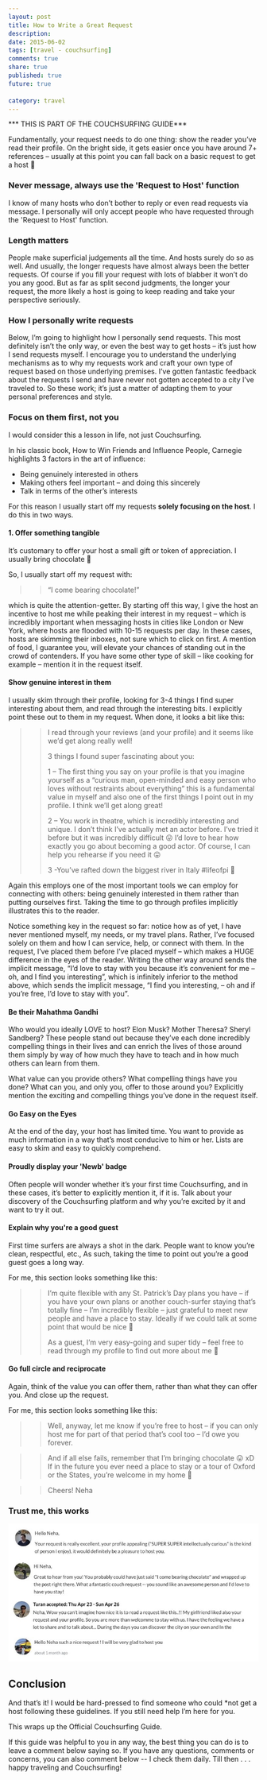 ```yaml
---
layout: post
title: How to Write a Great Request
description: 
date: 2015-06-02
tags: [travel - couchsurfing]
comments: true
share: true
published: true
future: true

category: travel
---
```


*** THIS IS PART OF THE COUCHSURFING GUIDE*** 

Fundamentally, your request needs to do one thing: show the reader you’ve read their profile. On the bright side, it gets easier once you have around 7+ references – usually at this point you can fall back on a basic request to get a host 🙂

### Never message, always use the 'Request to Host' function

I know of many hosts who don’t bother to reply or even read requests via message. I personally will only accept people who have requested through the 'Request to Host' function.

### Length matters

People make superficial judgements all the time. And hosts surely do so as well. And usually, the longer requests have almost always been the better requests. Of course if you fill your request with lots of blabber it won’t do you any good. But as far as split second judgments, the longer your request, the more likely a host is going to keep reading and take your perspective seriously.

### How I personally write requests

Below, I’m going to highlight how I personally send requests. This most definitely isn’t the only way, or even the best way to get hosts – it’s just how I send requests myself. I encourage you to understand the underlying mechanisms as to why my requests work and craft your own type of request based on those underlying premises. I’ve gotten fantastic feedback about the requests I send and have never not gotten accepted to a city I’ve traveled to. So these work; it’s just a matter of adapting them to your personal preferences and style.

### Focus on them first, not you

I would consider this a lesson in life, not just Couchsurfing.

In his classic book, How to Win Friends and Influence People, Carnegie highlights 3 factors in the art of influence:

- Being genuinely interested in others
- Making others feel important – and doing this sincerely
- Talk in terms of the other’s interests

For this reason I usually start off my requests __solely focusing on the host__. I do this in two ways.

#### 1. Offer something tangible

It’s customary to offer your host a small gift or token of appreciation. I usually bring chocolate 🙂 

So, I usually start off my request with:

> > “I come bearing chocolate!”

which is quite the attention-getter. By starting off this way, I give the host an incentive to host me while peaking their interest in my request – which is incredibly important when messaging hosts in cities like London or New York, where hosts are flooded with 10-15 requests per day. In these cases, hosts are skimming their inboxes, not sure which to click on first. A mention of food, I guarantee you, will elevate your chances of standing out in the crowd of contenders. If you have some other type of skill – like cooking for example – mention it in the request itself.

#### Show genuine interest in them

I usually skim through their profile, looking for 3-4 things I find super interesting about them, and read through the interesting bits. I explicitly point these out to them in my request. When done, it looks a bit like this:  

> > I read through your reviews (and your profile) and it seems like we’d get along really well!
> > 
> > 3 things I found super fascinating about you:
> > 
> > 1 – The first thing you say on your profile is that you imagine yourself as a “curious man, open-minded and easy person who loves without restraints about everything” this is a fundamental value in myself and also one of the first things I point out in my profile. I think we’ll get along great!
> > 
> > 2 – You work in theatre, which is incredibly interesting and unique. I don’t think I’ve actually met an actor before. I’ve tried it before but it was incredibly difficult 😛 I’d love to hear how exactly you go about becoming a good actor. Of course, I can help you rehearse if you need it 😛
> > 
> > 3 -You’ve rafted down the biggest river in Italy #lifeofpi 🙂

Again this employs one of the most important tools we can employ for connecting with others: being genuinely interested in them rather than putting ourselves first. Taking the time to go through profiles implicitly illustrates this to the reader.

Notice something key in the request so far: notice how as of yet, I have never mentioned myself, my needs, or my travel plans. Rather, I’ve focused solely on them and how I can service, help, or connect with them. In the request, I’ve placed them before I’ve placed myself – which makes a HUGE difference in the eyes of the reader. Writing the other way around sends the implicit message, “I’d love to stay with you because it’s convenient for me – oh, and I find you interesting”, which is infinitely inferior to the method above, which sends the implicit message, “I find you interesting, – oh and if you’re free, I’d love to stay with you”.

#### Be their Mahathma Gandhi

Who would you ideally LOVE to host? Elon Musk? Mother Theresa? Sheryl Sandberg? These people stand out because they’ve each done incredibly compelling things in their lives and can enrich the lives of those around them simply by way of how much they have to teach and in how much others can learn from them.

What value can you provide others? What compelling things have you done? What can you, and only you, offer to those around you? Explicitly mention the exciting and compelling things you’ve done in the request itself. 

#### Go Easy on the Eyes

At the end of the day, your host has limited time. You want to provide as much information in a way that’s most conducive to him or her. Lists are easy to skim and easy to quickly comprehend.

#### Proudly display your 'Newb' badge

Often people will wonder whether it’s your first time Couchsurfing, and in these cases, it’s better to explicitly mention it, if it is. Talk about your discovery of the Couchsurfing platform and why you’re excited by it and want to try it out.

#### Explain why you're a good guest

First time surfers are always a shot in the dark. People want to know you’re clean, respectful, etc., As such, taking the time to point out you’re a good guest goes a long way.

For me, this section looks something like this:

> > I’m quite flexible with any St. Patrick’s Day plans you have – if you have your own plans or another couch-surfer staying that’s totally fine – I’m incredibly flexible – just grateful to meet new people and have a place to stay. Ideally if we could talk at some point that would be nice 🙂
> > 
> > As a guest, I’m very easy-going and super tidy – feel free to read through my profile to find out more about me 🙂

#### Go full circle and reciprocate

Again, think of the value you can offer them, rather than what they can offer you. And close up the request.

For me, this section looks something like this:

> > Well, anyway, let me know if you’re free to host – if you can only host me for part of that period that’s cool too – I’d owe you forever.

> > And if all else fails, remember that I’m bringing chocolate 😛 xD If in the future you ever need a place to stay or a tour of Oxford or the States, you’re welcome in my home 🙂

> > Cheers!
> > Neha

### Trust me, this works
<p align="center">
  <img src="/images/good-requests.jpg">
</p>

## Conclusion

And that’s it! I would be hard-pressed to find someone who could *not get a host following these guidelines. If you still need help I’m here for you.

This wraps up the Official Couchsurfing Guide. 

If this guide was helpful to you in any way, the best thing you can do is to leave a comment below saying so. If you have any questions, comments or concerns, you can also comment below -- I check them daily. Till then . . . happy traveling and Couchsurfing!